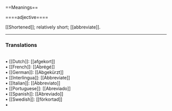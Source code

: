 ==Meanings==

====adjective====

[[Shortened]]; relatively short; [[abbreviate]].

<HR> <P> <H3>Translations</H3>
<BR>• [[Dutch]]: [[afgekort]]
<BR>• [[French]]: [[Abrégé]]
<BR>• [[German]]: [[Abgekürzt]]
<BR>• [[Interlingua]]: [[Abbreviate]]
<BR>• [[Italian]]: [[Abbreviato]]
<BR>• [[Portuguese]]: [[Abreviado]]
<BR>• [[Spanish]]: [[Abreviado]]
<BR>• [[Swedish]]: [[förkortad]]
<BR>•